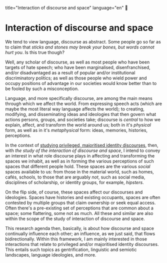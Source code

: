 title="Interaction of discourse and space"
language="en"

# Interaction of discourse and space

We tend to view language, discourse as abstract. Some people go so far as to
claim that _sticks and stones may break your bones, but words cannot hurt you_.
Is this true though?

Well, any scholar of discourse, as well as most people who have been targets of
hate speech; who have been marginalised, disenfranchised, and/or disadvantaged
as a result of popular and/or institutional discriminatory politics; as well as
those people who wield power and occupy positions of advantage in our societies
would know better than to be fooled by such a misconception.

Language, and more specifically discourse, are among the main means through
which we affect the world. From expressing speech acts (which are maybe the
most literal way language affects the world); to creating, modifying, and
disseminating ideas and ideologies that then govern what actions persons,
groups, and societies take; discourse is _central_ to how we explain, affect,
and transform the world around us; both in it's _physical_ form, as well as in
it's _metaphysical_ form: ideas, memories, histories, perceptions.

In the context of [studying privileged, majoritised identity
discourses](./rsc-mid.html), then, with _the study of the interaction of
discourse and space_, I intend to convey an interest in what role discourse
plays in affecting and transforming the spaces we inhabit, as well as in
forming the various perceptions of such spaces that different people hold.
These spaces are the various _social_ spaces available to us: from those in the
material world, such as homes, cafés, schools, to those that are arguably
_not_, such as social media, disciplines of scholarship, or identity groups,
for example, _hipsters_.

On the flip side, of course, these spaces affect our discourses and ideologies.
Spaces have histories and existing occupants, spaces are often contested by
multiple groups that claim ownership or seek equal access. Often there's
a pre-existing set of perceptions that are common about a space; some
flattering, some not as much. All these and similar are also within the scope
of the study of interaction of discourse and space.

This research agenda then, basically, is about how discourse and space
continually influence each other; an influence, as we just said, that flows
bidirectionally. Within this framework, I am mainly interested in those
interactions that relate to privileged and/or majoritised identity discourses.
This entails such topics as gentrification, linguistic and semiotic landscapes,
language ideologies, and more.
